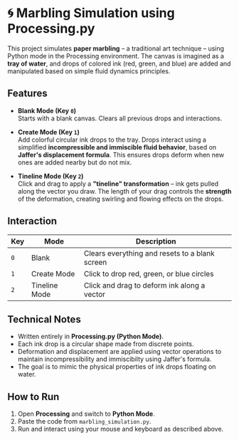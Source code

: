 # 🌀 Marbling Simulation using Processing.py

This project simulates **paper marbling** – a traditional art technique – using Python mode in the Processing environment. The canvas is imagined as a **tray of water**, and drops of colored ink (red, green, and blue) are added and manipulated based on simple fluid dynamics principles.

##  Features

- **Blank Mode (Key `0`)**  
  Starts with a blank canvas. Clears all previous drops and interactions.

- **Create Mode (Key `1`)**  
  Add colorful circular ink drops to the tray. Drops interact using a simplified **incompressible and immiscible fluid behavior**, based on **Jaffer's displacement formula**. This ensures drops deform when new ones are added nearby but do not mix.

- **Tineline Mode (Key `2`)**  
  Click and drag to apply a **"tineline" transformation** – ink gets pulled along the vector you draw. The length of your drag controls the **strength** of the deformation, creating swirling and flowing effects on the drops.

## Interaction

| Key | Mode         | Description                                     |
|-----|--------------|-------------------------------------------------|
| `0` | Blank        | Clears everything and resets to a blank screen |
| `1` | Create Mode  | Click to drop red, green, or blue circles       |
| `2` | Tineline Mode| Click and drag to deform ink along a vector     |

## Technical Notes

- Written entirely in **Processing.py (Python Mode)**.
- Each ink drop is a circular shape made from discrete points.
- Deformation and displacement are applied using vector operations to maintain incompressibility and immiscibilty using Jaffer's formula.
- The goal is to mimic the physical properties of ink drops floating on water.

## How to Run

1. Open **Processing** and switch to **Python Mode**.
2. Paste the code from `marbling_simulation.py`.
3. Run and interact using your mouse and keyboard as described above.

